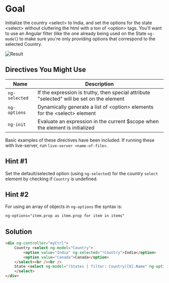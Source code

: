 # Goal
Initialize the country \<select> to India, and set the options for the state \<select> without cluttering the html with a ton of \<option> tags. You'll want to use an Angular filter (like the one already being used on the State `ng-model`) to make sure you're only providing options that correspond to the selected Country.

![Result](http://i.giphy.com/hOTuAPDE7gkz6.gif)

## Directives You Might Use
| Name | Description |
| ---- | ----------- |
|`ng-selected`| If the expression is truthy, then special attribute "selected" will be set on the element |
|`ng-options`| Dynamically generate a list of \<option> elements for the \<select> element |
|`ng-init`| Evaluate an expression in the current $scope when the element is initialized |

Basic examples of these directives have been included. If running these with live-server, run `live-server <name-of-file>`.

## Hint #1
Set the default/selected option (using `ng-selected`) for the country `select` element by checking if `Country` is undefined.

## Hint #2
For using an array of objects in `ng-options` the syntax is:
```html
ng-options="item.prop as item.prop for item in items"
```

## Solution
```html
<div ng-controller="myCtrl">
	Country <select ng-model="Country">
		<option value="India" ng-selected="!Country">India</option>
		<option value="Canada">Canada</option>
	</select><br /><br />
	State <select ng-model="(States | filter: Country)[0].Name" ng-options="state.Name as state.Name for state in States | filter: Country">
	</select>
</div>
```